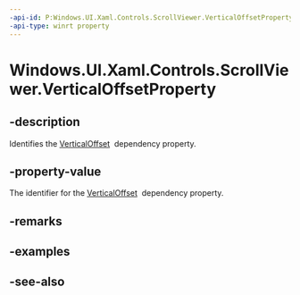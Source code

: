 ```yaml
---
-api-id: P:Windows.UI.Xaml.Controls.ScrollViewer.VerticalOffsetProperty
-api-type: winrt property
---
```


<!-- Property syntax
public Windows.UI.Xaml.DependencyProperty VerticalOffsetProperty { get; }
-->

# Windows.UI.Xaml.Controls.ScrollViewer.VerticalOffsetProperty

## -description
Identifies the [VerticalOffset](scrollviewer_verticaloffset.md)  dependency property.



## -property-value
The identifier for the [VerticalOffset](scrollviewer_verticaloffset.md)  dependency property.

## -remarks

## -examples

## -see-also
